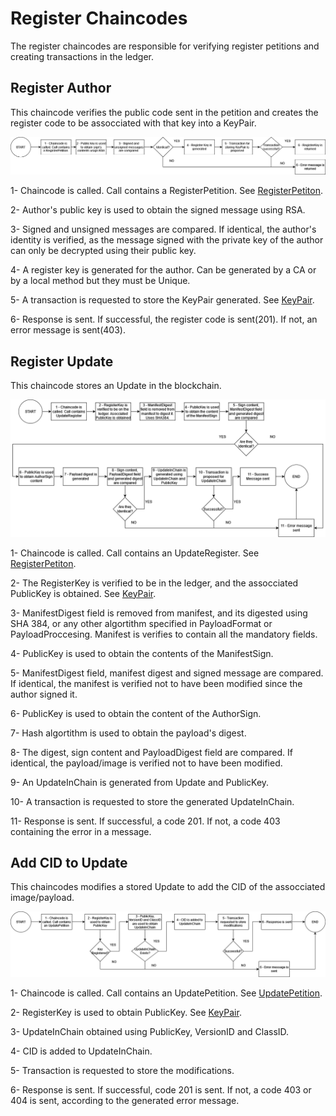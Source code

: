 # Register Chaincodes

The register chaincodes are responsible for verifying register petitions and creating transactions in the ledger.

## Register Author

This chaincode verifies the public code sent in the petition and creates the register code to be assocciated with that key into a KeyPair.

![Register Author](AuthorRegisterChaincode.drawio.png?raw=true "Register Author")

1- Chaincode is called. Call contains a RegisterPetition. See [RegisterPetiton](../../DataStructures/RegisterAuthorStructures).

2- Author's public key is used to obtain the signed message using RSA.

3- Signed and unsigned messages are compared. If identical, the author's identity is verified, as the message signed with the private 
key of the author can only be decrypted using their public key.

4- A register key is generated for the author. Can be generated by a CA or by a local method but they must be Unique.

5- A transaction is requested to store the KeyPair generated. See [KeyPair](../../DataStructures/RegisterAuthorStructures).

6- Response is sent. If successful, the register code is sent(201). If not, an error message is sent(403).

## Register Update

This chaincode stores an Update in the blockchain.

![Register Update](UpdateRegisterChaincode.drawio.png?raw=true "Register Update")

1- Chaincode is called. Call contains an UpdateRegister. See [RegisterPetiton](../../DataStructures/RegisterAuthorStructures).

2- The RegisterKey is verified to be in the ledger, and the assocciated PublicKey is obtained. See [KeyPair](../../DataStructures/RegisterAuthorStructures).

3- ManifestDigest field is removed from manifest, and its digested using SHA 384, or any other algortithm specified in PayloadFormat or PayloadProccesing.
Manifest is verifies to contain all the mandatory fields.

4- PublicKey is used to obtain the contents of the ManifestSign.

5- ManifestDigest field, manifest digest and signed message are compared. If identical, the manifest is verified not to have been modified since the author
signed it.

6- PublicKey is used to obtain the content of the AuthorSign.

7- Hash algortithm is used to obtain the payload's digest.

8- The digest, sign content and PayloadDigest field are compared. If identical, the payload/image is verified not to have been modified.

9- An UpdateInChain is generated from Update and PublicKey.

10- A transaction is requested to store the generated UpdateInChain.

11- Response is sent. If successful, a code 201. If not, a code 403 containing the error in a message.

## Add CID to Update

This chaincodes modifies a stored Update to add the CID of the assocciated image/payload.

![Add CID](UpdateCIDChaincode.drawio.png?raw=true "Add CID")

1- Chaincode is called. Call contains an UpdatePetition. See [UpdatePetition](../../DataStructures/UpdatePetition).

2- RegisterKey is used to obtain PublicKey. See [KeyPair](../../DataStructures/RegisterAuthorStructures).

3- UpdateInChain obtained using PublicKey, VersionID and ClassID.

4- CID is added to UpdateInChain.

5- Transaction is requested to store the modifications.

6- Response is sent. If successful, code 201 is sent. If not, a code 403 or 404 is sent, according to the generated error message.

